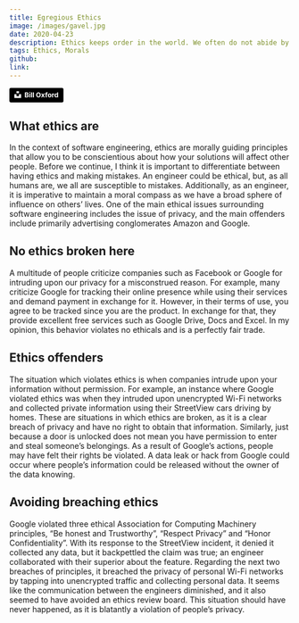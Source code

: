 ```yaml
---
title: Egregious Ethics
image: /images/gavel.jpg
date: 2020-04-23
description: Ethics keeps order in the world. We often do not abide by them.
tags: Ethics, Morals
github:
link:
---
```


<a style="background-color:black;color:white;text-decoration:none;padding:4px 6px;font-family:-apple-system, BlinkMacSystemFont, &quot;San Francisco&quot;, &quot;Helvetica Neue&quot;, Helvetica, Ubuntu, Roboto, Noto, &quot;Segoe UI&quot;, Arial, sans-serif;font-size:12px;font-weight:bold;line-height:1.2;display:inline-block;border-radius:3px" href="https://unsplash.com/@bill_oxford?utm_medium=referral&amp;utm_campaign=photographer-credit&amp;utm_content=creditBadge" target="_blank" rel="noopener noreferrer"><span style="display:inline-block;padding:2px 3px"><svg xmlns="http://www.w3.org/2000/svg" style="height:12px;width:auto;position:relative;vertical-align:middle;top:-2px;fill:white" viewBox="0 0 32 32"><path d="M10 9V0h12v9H10zm12 5h10v18H0V14h10v9h12v-9z"></path></svg></span><span style="display:inline-block;padding:2px 3px">Bill Oxford</span></a>

## What ethics are

In the context of software engineering, ethics are morally guiding principles that allow you to be conscientious about how your solutions will affect other people. Before we continue, I think it is important to differentiate between having ethics and making mistakes. An engineer could be ethical, but, as all humans are, we all are susceptible to mistakes. Additionally, as an engineer, it is imperative to maintain a moral compass as we have a broad sphere of influence on others’ lives. One of the main ethical issues surrounding software engineering includes the issue of privacy, and the main offenders include primarily advertising conglomerates Amazon and Google.

## No ethics broken here

A multitude of people criticize companies such as Facebook or Google for intruding upon our privacy for a misconstrued reason. For example, many criticize Google for tracking their online presence while using their services and demand payment in exchange for it. However, in their terms of use, you agree to be tracked since you are the product. In exchange for that, they provide excellent free services such as Google Drive, Docs and Excel. In my opinion, this behavior violates no ethicals and is a perfectly fair trade.

## Ethics offenders

The situation which violates ethics is when companies intrude upon your information without permission. For example, an instance where Google violated ethics was when they intruded upon unencrypted Wi-Fi networks and collected private information using their StreetView cars driving by homes. These are situations in which ethics are broken, as it is a clear breach of privacy and have no right to obtain that information. Similarly, just because a door is unlocked does not mean you have permission to enter and steal someone’s belongings. As a result of Google’s actions, people may have felt their rights be violated. A data leak or hack from Google could occur where people’s information could be released without the owner of the data knowing.

## Avoiding breaching ethics

Google violated three ethical Association for Computing Machinery principles, “Be honest and Trustworthy”, “Respect Privacy” and “Honor Confidentiality”. With its response to the StreetView incident, it denied it collected any data, but it backpettled the claim was true; an engineer collaborated with their superior about the feature. Regarding the next two breaches of principles, it breached the privacy of personal Wi-Fi networks by tapping into unencrypted traffic and collecting personal data. It seems like the communication between the engineers diminished, and it also seemed to have avoided an ethics review board. This situation should have never happened, as it is blatantly a violation of people’s privacy. 
